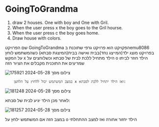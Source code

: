 # GoingToGrandma
1. draw 2 houses. One with boy and One with Gril.
2. When the user press x the boy goes to the Gril hourse.
3. When the user press c the boy goes home.
4. Draw house with colors.


שם הפרויקט GoingToGrandma הפקויקט הוא פרויקט גרפי שתוכנת בemu8086
בפרויקט מוצג ילד(המייצג נחד)בבית ואישה בבית(המיצגת סבתא) כשהמשתמש לוחץ על המקש x הילד מתחיל ללכת לבית של סבתא וכשלוחצים על o הילד חוזר לביתו
שמריצים את התוכנית מקבלים את הציור הזה 


  ![צילום מסך 2024-05-28 175921](https://github.com/baraksu/GoingToGrandma/assets/167670184/0e930fe6-52ca-4783-9ec4-62c1217b871f)     
  
        במצב המשתמש יכול ללחוץ על הלחצן x ואז הילד יתחיל ללכת לסבתא:
                                                                                                                                            
   ![צילום מסך 2024-05-28 181248](https://github.com/baraksu/GoingToGrandma/assets/167670184/9b2e2188-93ff-4a4e-8553-4121b1fb8fe4)                 

לאחר מכן הילד יגיע לבית של סבתא:
                    
  ![צילום מסך 2024-05-28 181257](https://github.com/baraksu/GoingToGrandma/assets/167670184/ace64830-ca80-4930-b221-b25330ac811d) 

  במצב הזה אם המשתמש ילחץ על o הילד יחזור אחורה ואז למצב ההתחלתי

